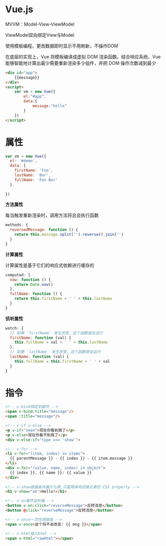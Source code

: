 # Vue.js

MVVM：Model-View-ViewModel

ViewModel双向绑定View与Model

使用模板编程，更改数据即时显示不用刷新，不操作DOM

在底层的实现上，Vue 将模板编译成虚拟 DOM 渲染函数。结合响应系统，Vue 能够智能地计算出最少需要重新渲染多少组件，并把 DOM 操作次数减到最少

```html
<div id="app">
    {{message}}
</div>
<script>
    var vm = new Vue({
        el:"#app",
        data:{
            message:"hello"
        }
    })
</script>
```



# 属性

```javascript
var vm = new Vue({
  el: '#demo',
  data: {
    firstName: 'Foo',
    lastName: 'Bar',
    fullName: 'Foo Bar'
  },
  
})
```



**方法属性**

每当触发重新渲染时，调用方法将总会执行函数

```javascript
methods: {
  reversedMessage: function () {
    return this.message.split('').reverse().join('')
  }
}
```

**计算属性**

计算属性是基于它们的响应式依赖进行缓存的

```javascript
computed: {
  now: function () {
    return Date.now()
  },
  fullName: function () {
    return this.firstName + ' ' + this.lastName
  }
}
```

**侦听属性**

```javascript
watch: {
  // 如果 `firstName` 发生改变，这个函数就会运行
  firstName: function (val) {
    this.fullName = val + ' ' + this.lastName
  },
  // 如果 `lastName` 发生改变，这个函数就会运行
  lastName: function (val) {
    this.fullName = this.firstName + ' ' + val
  }
}
```



# 指令

```html
<!-- v-bind绑定到属性 -->
<span v-bind:title="message"/>
<span :title="message"/>

<!-- v-if v-else -->
<p v-if="seen">现在你看到我了</p>
<p v-else>现在你看不到我了</p>
<div v-else-if="type === 'show'">

<!-- v-for -->
<li v-for="(item, index) in items">
  {{ parentMessage }} - {{ index }} - {{ item.message }}
</li>
<div v-for="(value, name, index) in object">
  {{ index }}. {{ name }}: {{ value }}
</div>
    
<!-- v-show根据条件展示元素,只是简单地切换元素的 CSS property -->    
<h1 v-show="ok">Hello!</h1>

<!-- v-on事件监听器 -->
<button v-on:click="reverseMessage">反转消息</button>
<button @click="reverseMessage">反转消息</button>

<!-- v-once一次性地插值 -->
<span v-once>这个将不会改变: {{ msg }}</span>

<!-- v-html插入html -->
<span v-html="rawHtml"></span>
```

